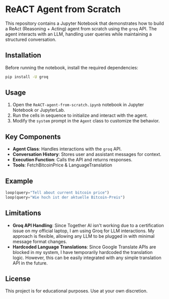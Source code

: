# ReACT Agent from Scratch

This repository contains a Jupyter Notebook that demonstrates how to build a ReAct (Reasoning + Acting) agent from scratch using the `groq` API. The agent interacts with an LLM, handling user queries while maintaining a structured conversation.

## Installation

Before running the notebook, install the required dependencies:

```bash
pip install -U groq
```

## Usage

1. Open the `ReACT-agent-from-scratch.ipynb` notebook in Jupyter Notebook or JupyterLab.
2. Run the cells in sequence to initialize and interact with the agent.
3. Modify the `system` prompt in the `Agent` class to customize the behavior.

## Key Components

- **Agent Class**: Handles interactions with the `groq` API.
- **Conversation History**: Stores user and assistant messages for context.
- **Execution Function**: Calls the API and returns responses.
- **Tools**: FetchBitcoinPrice & LanguageTranslation

## Example

```python
loop(query="Tell about current bitcoin price")
loop(query="Wie hoch ist der aktuelle Bitcoin-Preis")
```
## Limitations
- **Groq API Handling**: Since Together AI isn't working due to a certification issue on my official laptop, I am using Groq for LLM interactions. My approach is flexible, allowing any LLM to be plugged in with minimal message format changes.
- **Hardcoded Language Translations**: Since Google Translate APIs are blocked in my system, I have temporarily hardcoded the translation logic. However, this can be easily integrated with any simple translation API in the future.

## License
This project is for educational purposes. Use at your own discretion.
